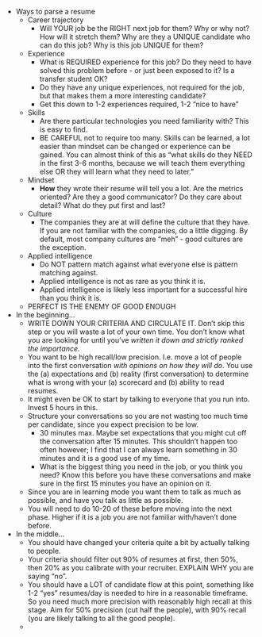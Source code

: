 
* Ways to parse a resume
    * Career trajectory
        * Will YOUR job be the RIGHT next job for them? Why or why not? How will it stretch them? Why are they a UNIQUE candidate who can do this job? Why is this job UNIQUE for them?
    * Experience
        * What is REQUIRED experience for this job? Do they need to have solved this problem before - or just been exposed to it? Is a transfer student OK? 
        * Do they have any unique experiences, not required for the job, but that makes them a more interesting candidate?
        * Get this down to 1-2 experiences required, 1-2 “nice to have”
    * Skills
        * Are there particular technologies you need familiarity with? This is easy to find.
        * BE CAREFUL not to require too many. Skills can be learned, a lot easier than mindset can be changed or experience can be gained. You can almost think of this as “what skills do they NEED in the first 3-6 months, because we will teach them everything else OR they will learn what they need to later.”
    * Mindset
        * **How** they wrote their resume will tell you a lot. Are the metrics oriented? Are they a good communicator? Do they care about detail? What do they put first and last? 
    * Culture
        * The companies they are at will define the culture that they have. If you are not familiar with the companies, do a little digging. By default, most company cultures are “meh” - good cultures are the exception.
    * Applied intelligence
        * Do NOT pattern match against what everyone else is pattern matching against. 
        * Applied intelligence is not as rare as you think it is. 
        * Applied intelligence is likely less important for a successful hire than you think it is.
    * PERFECT IS THE ENEMY OF GOOD ENOUGH
* In the beginning…
    * WRITE DOWN YOUR CRITERIA AND CIRCULATE IT. Don’t skip this step or you will waste a lot of your own time. You don’t know what you are looking for until you’ve _written it down and strictly ranked the importance._
    * You want to be high recall/low precision. I.e. move a lot of people into the first conversation _with opinions on how they will do_. You use the (a) expectations and (b) reality (first conversation) to determine what is wrong with your (a) scorecard and (b) ability to read resumes.
    * It might even be OK to start by talking to everyone that you run into. Invest 5 hours in this.
    * Structure your conversations so you are not wasting too much time per candidate, since you expect precision to be low.
        * 30 minutes max. Maybe set expectations that you might cut off the conversation after 15 minutes. This shouldn’t happen too often however; I find that I can always learn something in 30 minutes and it is a good use of my time.
        * What is the biggest thing you need in the job, or you think you need? Know this before you have these conversations and make sure in the first 15 minutes you have an opinion on it.
    * Since you are in learning mode you want them to talk as much as possible, and have you talk as little as possible. 
    * You will need to do 10-20 of these before moving into the next phase. Higher if it is a job you are not familiar with/haven’t done before.
* In the middle…
    * You should have changed your criteria quite a bit by actually talking to people. 
    * Your criteria should filter out 90% of resumes at first, then 50%, then 20% as you calibrate with your recruiter. EXPLAIN WHY you are saying “no”.
    * You should have a LOT of candidate flow at this point, something like 1-2 “yes” resumes/day is needed to hire in a reasonable timeframe. So you need much more precision with reasonably high recall at this stage. Aim for 50% precision (cut half the people), with 90% recall (you are likely talking to all the good people).
    * 